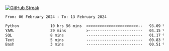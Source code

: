 [![GitHub Streak](https://streak-stats.demolab.com?user=renren-017&theme=sea&hide_border=true&background=DD272700)](https://git.io/streak-stats)

<!--START_SECTION:waka-->

```txt
From: 06 February 2024 - To: 13 February 2024

Python              10 hrs 56 mins  >>>>>>>>>>>>>>>>>>>>>>>--   93.09 %
YAML                29 mins         >------------------------   04.15 %
SQL                 8 mins          -------------------------   01.17 %
Text                5 mins          -------------------------   00.83 %
Bash                3 mins          -------------------------   00.51 %
```

<!--END_SECTION:waka-->
